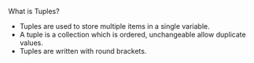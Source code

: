 What is Tuples?
* Tuples are used to store multiple items in a single variable.
* A tuple is a collection which is ordered, unchangeable allow duplicate values.
* Tuples are written with round brackets.

